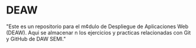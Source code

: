 # DEAW 
"Este es un repositorio para el m¢dulo de Despliegue de Aplicaciones Web (DEAW). Aqui se almacenar n los ejercicios y practicas relacionadas con Git y GitHub de DAW SEMI." 

